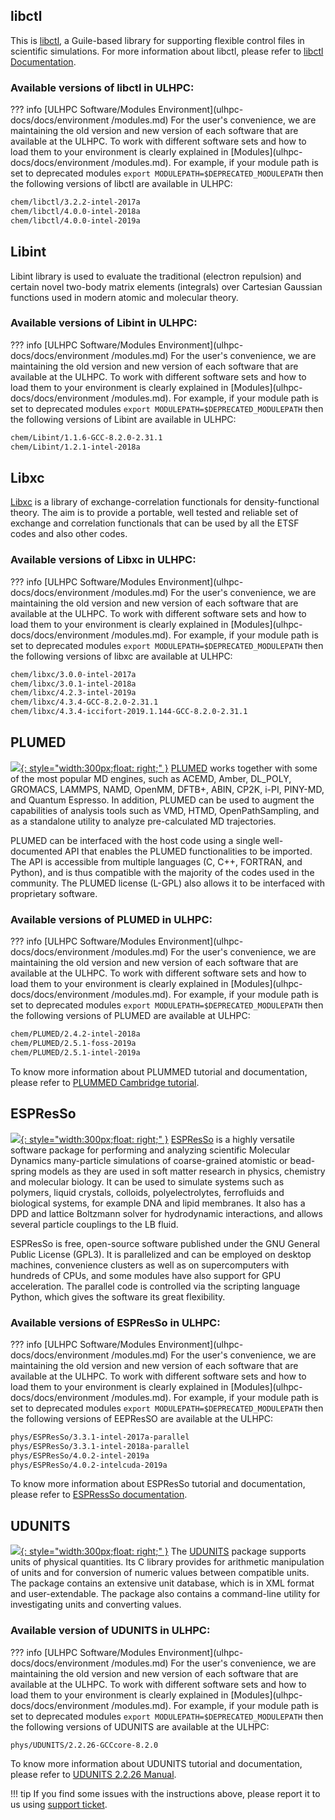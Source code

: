 ## libctl
This is [libctl](https://github.com/NanoComp/libctl), a Guile-based library
for supporting flexible control files in scientific simulations.
For more information about libctl, please refer to [libctl Documentation](https://libctl.readthedocs.io/en/latest/).

### Available versions of libctl in ULHPC:

??? info [ULHPC Software/Modules Environment](ulhpc-docs/docs/environment
     /modules.md)
     For the user's convenience, we are maintaining the old
     version and new version of each software that are available at
     the ULHPC. To work with different software sets and how to
     load them to your environment is clearly
     explained in [Modules](ulhpc-docs/docs/environment
     /modules.md). For example, if your module path is set to deprecated modules
     `export MODULEPATH=$DEPRECATED_MODULEPATH` then the following versions of
     libctl are available in ULHPC:
     
```bash
chem/libctl/3.2.2-intel-2017a
chem/libctl/4.0.0-intel-2018a
chem/libctl/4.0.0-intel-2019a
```

## Libint
Libint library is used to evaluate the traditional (electron repulsion) and
certain novel two-body matrix elements (integrals) over Cartesian
Gaussian functions used in modern atomic and molecular theory.

### Available versions of Libint in ULHPC:

??? info [ULHPC Software/Modules Environment](ulhpc-docs/docs/environment
     /modules.md)
     For the user's convenience, we are maintaining the old
     version and new version of each software that are available at
     the ULHPC. To work with different software sets and how to
     load them to your environment is
     clearly explained in [Modules](ulhpc-docs/docs/environment
     /modules.md). For example, if your module path is set to deprecated modules
     `export MODULEPATH=$DEPRECATED_MODULEPATH` then the following versions of Libint
     are available in ULHPC:
     
```bash
chem/Libint/1.1.6-GCC-8.2.0-2.31.1
chem/Libint/1.2.1-intel-2018a
```

## Libxc
[Libxc](https://tddft.org/programs/libxc/) is a library of exchange-correlation functionals for density-functional theory.
The aim is to provide a portable, well tested and reliable set of exchange and
correlation functionals that can be used by all the ETSF codes and also other codes.

### Available versions of Libxc in ULHPC:

??? info [ULHPC Software/Modules Environment](ulhpc-docs/docs/environment
     /modules.md)
     For the user's convenience, we are maintaining the old
     version and new version of each software that are available at
     the ULHPC. To work with different software sets and how to
     load them to your environment is clearly
     explained in [Modules](ulhpc-docs/docs/environment
     /modules.md). For example, if your module path is set to deprecated modules
     `export MODULEPATH=$DEPRECATED_MODULEPATH` then the following versions of
     libxc are available at ULHPC:
     
```bash
chem/libxc/3.0.0-intel-2017a
chem/libxc/3.0.1-intel-2018a
chem/libxc/4.2.3-intel-2019a
chem/libxc/4.3.4-GCC-8.2.0-2.31.1
chem/libxc/4.3.4-iccifort-2019.1.144-GCC-8.2.0-2.31.1
```

## PLUMED
[![](https://i2.wp.com/bioexcel.eu/wp-content/uploads/2019/08/PLUMED-logo.png?fit=910%2C910&ssl=1&w=640){: style="width:300px;float: right;" }](https://www.plumed.org/)
[PLUMED](https://www.plumed.org/) works together with some of the most popular MD engines,
such as ACEMD, Amber, DL_POLY, GROMACS, LAMMPS, NAMD, OpenMM, DFTB+, ABIN, CP2K, i-PI, PINY-MD,
and Quantum Espresso. In addition, PLUMED can be used to augment the capabilities of
analysis tools such as VMD, HTMD, OpenPathSampling, and as a
standalone utility to analyze pre-calculated MD trajectories.

PLUMED can be interfaced with the host code using a single
well-documented API that enables the PLUMED functionalities to be imported.
The API is accessible from multiple languages (C, C++, FORTRAN, and Python),
and is thus compatible with the majority of the codes used in the community.
The PLUMED license (L-GPL) also allows it to be interfaced with proprietary software.

### Available versions of PLUMED in ULHPC:

??? info [ULHPC Software/Modules Environment](ulhpc-docs/docs/environment
     /modules.md)
     For the user's convenience, we are maintaining the old
     version and new version of each software that are available at
     the ULHPC. To work with different software sets and how to
     load them to your environment is
     clearly explained in [Modules](ulhpc-docs/docs/environment
     /modules.md). For example, if your module path is set to deprecated modules
     `export MODULEPATH=$DEPRECATED_MODULEPATH` then the
     following versions of PLUMED are available at ULHPC:   
     
```bash
chem/PLUMED/2.4.2-intel-2018a
chem/PLUMED/2.5.1-foss-2019a
chem/PLUMED/2.5.1-intel-2019a
```
To know more information about PLUMMED tutorial and documentation,
please refer to [PLUMMED Cambridge tutorial](https://www.plumed.org/doc-v2.6/user-doc/html/cambridge.html).

## ESPResSo
[![](https://espressomd.org/wordpress/wp-content/uploads/2013/03/logo_500x500.png){: style="width:300px;float: right;" }](http://espressomd.org/wordpress/)
[ESPResSo](http://espressomd.org/wordpress/) is a highly versatile software package for performing and analyzing
scientific Molecular Dynamics many-particle simulations of coarse-grained
atomistic or bead-spring models as they are used in soft matter research in physics,
chemistry and molecular biology. It can be used to simulate systems such as polymers,
liquid crystals, colloids, polyelectrolytes, ferrofluids and biological systems,
for example DNA and lipid membranes. It also has a DPD and lattice Boltzmann
solver for hydrodynamic interactions, and allows several particle couplings to the LB fluid.

ESPResSo is free, open-source software published under the GNU General Public License (GPL3).
It is parallelized and can be employed on desktop machines, convenience clusters as well as on
supercomputers with hundreds of CPUs, and some modules have also support for GPU acceleration.
The parallel code is controlled via the scripting language Python,
which gives the software its great flexibility.

### Available versions of ESPResSo in ULHPC:

??? info [ULHPC Software/Modules Environment](ulhpc-docs/docs/environment
     /modules.md)
     For the user's convenience, we are maintaining the old
     version and new version of each software that are available at
     the ULHPC. To work with different software sets and how to
     load them to your environment is
     clearly explained in [Modules](ulhpc-docs/docs/environment
     /modules.md). For example, if your module path is set to deprecated modules
     `export MODULEPATH=$DEPRECATED_MODULEPATH` then the following
     versions of EEPResSO are available at the ULHPC:
     
```bash
phys/ESPResSo/3.3.1-intel-2017a-parallel
phys/ESPResSo/3.3.1-intel-2018a-parallel
phys/ESPResSo/4.0.2-intel-2019a
phys/ESPResSo/4.0.2-intelcuda-2019a
```
To know more information about ESPResSo tutorial and documentation,
please refer to [ESPRessSo documentation](http://espressomd.org/wordpress/documentation/).

## UDUNITS
[![](https://www.unidata.ucar.edu/images/logo.png){: style="width:300px;float: right;" }](https://www.unidata.ucar.edu/software/udunits/)
The [UDUNITS](https://www.unidata.ucar.edu/software/udunits/) package supports
units of physical quantities. Its C library provides for arithmetic
manipulation of units and for conversion of numeric values between
compatible units. The package contains an extensive unit database,
which is in XML format and user-extendable. The package also contains a
command-line utility for investigating units and converting values.

### Available version of UDUNITS in ULHPC:

??? info [ULHPC Software/Modules Environment](ulhpc-docs/docs/environment
     /modules.md)
     For the user's convenience, we are maintaining the old
     version and new version of each software that are available at
     the ULHPC. To work with different software sets and how to
     load them to your environment is clearly
     explained in [Modules](ulhpc-docs/docs/environment
     /modules.md). For example, if your module path is set to deprecated modules
     `export MODULEPATH=$DEPRECATED_MODULEPATH` then the following versions of
     UDUNITS are available at the ULHPC:
     
```bash
phys/UDUNITS/2.2.26-GCCcore-8.2.0
```
To know more information about UDUNITS tutorial and documentation, please
refer to [UDUNITS 2.2.26 Manual](https://www.unidata.ucar.edu/software/udunits/udunits-current/doc/udunits/udunits2.html).

!!! tip
    If you find some issues with the instructions above,
    please report it to us using [support ticket](https://hpc.uni.lu/support).